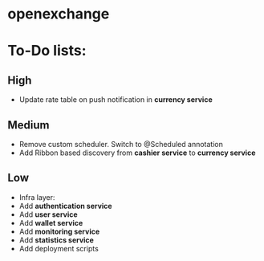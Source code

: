 # openexchange

# To-Do lists:

## High
* Update rate table on push notification in **currency service**

## Medium
* Remove custom scheduler. Switch to @Scheduled annotation
* Add Ribbon based discovery from **cashier service** to **currency service**

## Low
* Infra layer:
* Add **authentication service** 
* Add **user service**
* Add **wallet service**
* Add **monitoring service**
* Add **statistics service**
* Add deployment scripts 
